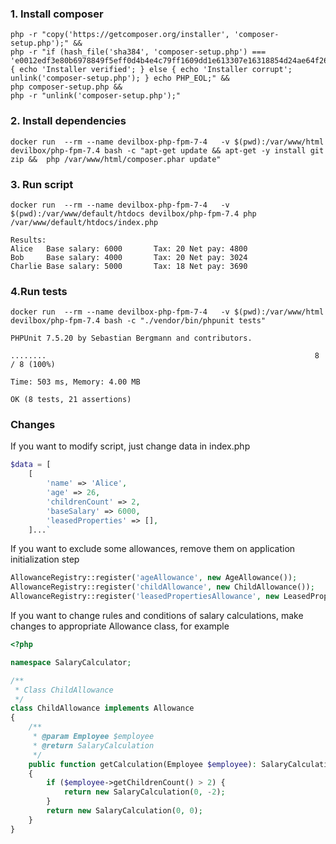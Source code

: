 
### 1. Install composer

```
php -r "copy('https://getcomposer.org/installer', 'composer-setup.php');" &&
php -r "if (hash_file('sha384', 'composer-setup.php') === 'e0012edf3e80b6978849f5eff0d4b4e4c79ff1609dd1e613307e16318854d24ae64f26d17af3ef0bf7cfb710ca74755a') { echo 'Installer verified'; } else { echo 'Installer corrupt'; unlink('composer-setup.php'); } echo PHP_EOL;" &&
php composer-setup.php &&
php -r "unlink('composer-setup.php');"
```

### 2. Install dependencies

```
docker run  --rm --name devilbox-php-fpm-7-4   -v $(pwd):/var/www/html devilbox/php-fpm-7.4 bash -c "apt-get update && apt-get -y install git zip &&  php /var/www/html/composer.phar update" 
```

### 3. Run script

```
docker run  --rm --name devilbox-php-fpm-7-4   -v $(pwd):/var/www/default/htdocs devilbox/php-fpm-7.4 php /var/www/default/htdocs/index.php
```

```
Results: 
Alice   Base salary: 6000       Tax: 20 Net pay: 4800
Bob     Base salary: 4000       Tax: 20 Net pay: 3024
Charlie Base salary: 5000       Tax: 18 Net pay: 3690
```

### 4.Run tests
```
docker run  --rm --name devilbox-php-fpm-7-4   -v $(pwd):/var/www/html devilbox/php-fpm-7.4 bash -c "./vendor/bin/phpunit tests"
```
```
PHPUnit 7.5.20 by Sebastian Bergmann and contributors.

........                                                            8 / 8 (100%)

Time: 503 ms, Memory: 4.00 MB

OK (8 tests, 21 assertions)
```

### Changes
If you want to modify script, just change data in index.php
```php
$data = [
    [
        'name' => 'Alice',
        'age' => 26,
        'childrenCount' => 2,
        'baseSalary' => 6000,
        'leasedProperties' => [],
    ]...`
 ```   
If you want to exclude some allowances, remove them on application initialization step

```php
AllowanceRegistry::register('ageAllowance', new AgeAllowance());
AllowanceRegistry::register('childAllowance', new ChildAllowance());
AllowanceRegistry::register('leasedPropertiesAllowance', new LeasedPropertiesAllowance());
````

If you want to change rules and conditions of salary calculations, make changes to
appropriate Allowance class, for example
```php
<?php

namespace SalaryCalculator;

/**
 * Class ChildAllowance
 */
class ChildAllowance implements Allowance
{
    /**
     * @param Employee $employee
     * @return SalaryCalculation
     */
    public function getCalculation(Employee $employee): SalaryCalculation
    {
        if ($employee->getChildrenCount() > 2) {
            return new SalaryCalculation(0, -2);
        }
        return new SalaryCalculation(0, 0);
    }
}
```
